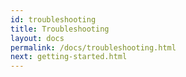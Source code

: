 ```yaml
---
id: troubleshooting
title: Troubleshooting
layout: docs
permalink: /docs/troubleshooting.html
next: getting-started.html
---
```

